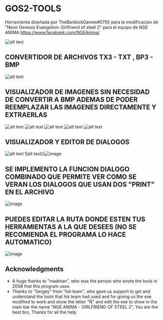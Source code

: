 # GOS2-TOOLS
Herramienta diseñada por TheBardockGames#0792 para la modificacion de "Neon Genesis Evangelion: Girlfriend of steel 2" para el equipo de NGE ANIMA https://www.facebook.com/NGEAnima/

![alt text](https://cdn.discordapp.com/attachments/274425161678192640/977807099193077800/unknown.png)

## CONVERTIDOR DE ARCHIVOS TX3 - TXT , BP3 - BMP
![alt text](https://cdn.discordapp.com/attachments/274425161678192640/977807316814544926/unknown.png)

## VISUALIZADOR DE IMAGENES SIN NECESIDAD DE CONVERTIR A BMP ADEMAS DE PODER REEMPLAZAR LAS IMAGENES DIRECTAMENTE Y EXTRAERLAS
![alt text](https://cdn.discordapp.com/attachments/274425161678192640/977807482774773790/unknown.png)
![alt text](https://cdn.discordapp.com/attachments/274425161678192640/977807610390671430/unknown.png)
![alt text](https://cdn.discordapp.com/attachments/274425161678192640/977807752988590091/unknown.png)
![alt text](https://cdn.discordapp.com/attachments/274425161678192640/977807788740861972/unknown.png)
![alt text](https://cdn.discordapp.com/attachments/274425161678192640/977808038838820894/unknown.png)

## VISUALIZADOR Y EDITOR DE DIALOGOS
![alt text](https://cdn.discordapp.com/attachments/274425161678192640/977808582550622228/unknown.png)
![alt text](![image](https://user-images.githubusercontent.com/71587854/169680711-b67c1a2b-21ce-46a8-87ca-4c06e656b954.png)


## SE IMPLEMENTO LA FUNCION DIALOGO COMBINADO QUE PERMITE VER COMO SE VERAN LOS DIALOGOS QUE USAN DOS "PRINT" EN EL ARCHIVO

![image](https://user-images.githubusercontent.com/71587854/169680724-00d09d12-00a2-4ab7-8e70-818bf0c74b5d.png)

## PUEDES EDITAR LA RUTA DONDE ESTEN TUS HERRAMIENTAS A LA QUE DESEES (NO SE RECOMIENDA EL PROGRAMA LO HACE AUTOMATICO)

![image](https://user-images.githubusercontent.com/71587854/169680772-dea83780-5442-4dfd-87e5-a8d1457fac13.png)

## Acknowledgments

- A huge thanks to "madman", who was the person who wrote the tools in 2008 that this program uses.
- Thanks to "Sergey" from "hd-team", who gave us support to get and understand the tools that his team had used and for giving us the exe modified to work and show the letter "Ñ" and edit the exe to show in the main bar the name "NGE ANIMA - GIRLFRIEND OF STEEL 2", You are the best bro, Thanks for all the help.
